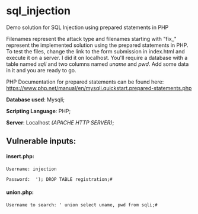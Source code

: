 # sql_injection
Demo solution for SQL Injection using prepared statements in PHP

Filenames represent the attack type and filenames starting with "fix_" represent the implemented solution using the prepared statements in PHP.
To test the files, change the link to the form submission in index.html and execute it on a server. I did it on localhost.
You'll require a database with a table named *sqli* and two columns named *uname* and *pwd*. Add some data in it and you are ready to go.

PHP Documentation for prepared statements can be found here: https://www.php.net/manual/en/mysqli.quickstart.prepared-statements.php

**Database used**: Mysqli;

**Scripting Language**: PHP;

**Server**: Localhost *(APACHE HTTP SERVER)*;


## Vulnerable inputs: 

#### insert.php: 	
```
Username: injection

Password:  '); DROP TABLE registration;# 
```

#### union.php:
```
Username to search: ' union select uname, pwd from sqli;#
```
